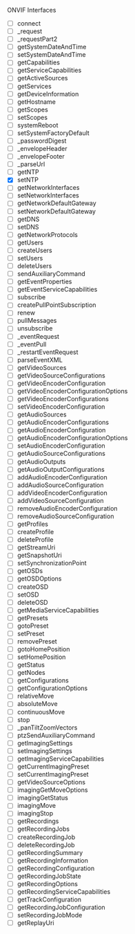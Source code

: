 ONVIF Interfaces

- [ ] connect
- [ ] _request
- [ ] _requestPart2
- [ ] getSystemDateAndTime
- [ ] setSystemDateAndTime
- [ ] getCapabilities
- [ ] getServiceCapabilities
- [ ] getActiveSources
- [ ] getServices
- [ ] getDeviceInformation
- [ ] getHostname
- [ ] getScopes
- [ ] setScopes
- [ ] systemReboot
- [ ] setSystemFactoryDefault
- [ ] _passwordDigest
- [ ] _envelopeHeader
- [ ] _envelopeFooter
- [ ] _parseUrl
- [ ] getNTP
- [x] setNTP
- [ ] getNetworkInterfaces
- [ ] setNetworkInterfaces
- [ ] getNetworkDefaultGateway
- [ ] setNetworkDefaultGateway
- [ ] getDNS
- [ ] setDNS
- [ ] getNetworkProtocols
- [ ] getUsers
- [ ] createUsers
- [ ] setUsers
- [ ] deleteUsers
- [ ] sendAuxiliaryCommand
- [ ] getEventProperties
- [ ] getEventServiceCapabilities
- [ ] subscribe
- [ ] createPullPointSubscription
- [ ] renew
- [ ] pullMessages
- [ ] unsubscribe
- [ ] _eventRequest
- [ ] _eventPull
- [ ] _restartEventRequest
- [ ] parseEventXML
- [ ] getVideoSources
- [ ] getVideoSourceConfigurations
- [ ] getVideoEncoderConfiguration
- [ ] getVideoEncoderConfigurationOptions
- [ ] getVideoEncoderConfigurations
- [ ] setVideoEncoderConfiguration
- [ ] getAudioSources
- [ ] getAudioEncoderConfigurations
- [ ] getAudioEncoderConfiguration
- [ ] getAudioEncoderConfigurationOptions
- [ ] setAudioEncoderConfiguration
- [ ] getAudioSourceConfigurations
- [ ] getAudioOutputs
- [ ] getAudioOutputConfigurations
- [ ] addAudioEncoderConfiguration
- [ ] addAudioSourceConfiguration
- [ ] addVideoEncoderConfiguration
- [ ] addVideoSourceConfiguration
- [ ] removeAudioEncoderConfiguration
- [ ] removeAudioSourceConfiguration
- [ ] getProfiles
- [ ] createProfile
- [ ] deleteProfile
- [ ] getStreamUri
- [ ] getSnapshotUri
- [ ] setSynchronizationPoint
- [ ] getOSDs
- [ ] getOSDOptions
- [ ] createOSD
- [ ] setOSD
- [ ] deleteOSD
- [ ] getMediaServiceCapabilities
- [ ] getPresets
- [ ] gotoPreset
- [ ] setPreset
- [ ] removePreset
- [ ] gotoHomePosition
- [ ] setHomePosition
- [ ] getStatus
- [ ] getNodes
- [ ] getConfigurations
- [ ] getConfigurationOptions
- [ ] relativeMove
- [ ] absoluteMove
- [ ] continuousMove
- [ ] stop
- [ ] _panTiltZoomVectors
- [ ] ptzSendAuxiliaryCommand
- [ ] getImagingSettings
- [ ] setImagingSettings
- [ ] getImagingServiceCapabilities
- [ ] getCurrentImagingPreset
- [ ] setCurrentImagingPreset
- [ ] getVideoSourceOptions
- [ ] imagingGetMoveOptions
- [ ] imagingGetStatus
- [ ] imagingMove
- [ ] imagingStop
- [ ] getRecordings
- [ ] getRecordingJobs
- [ ] createRecordingJob
- [ ] deleteRecordingJob
- [ ] getRecordingSummary
- [ ] getRecordingInformation
- [ ] getRecordingConfiguration
- [ ] getRecordingJobState
- [ ] getRecordingOptions
- [ ] getRecordingServiceCapabilities
- [ ] getTrackConfiguration
- [ ] getRecordingJobConfiguration
- [ ] setRecordingJobMode
- [ ] getReplayUri
